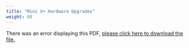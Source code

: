 ```yaml
---
title: "Mini X+ Hardware Upgrades"
weight: 60
---
```


<object data="https://www.truenas.com/docs/files/MiniX+HardwareUpgradesGuide1.2.pdf" type="application/pdf" width="95%" height="1000">
  There was an error displaying this PDF, <a href="https://www.truenas.com/docs/files/MiniX+HardwareUpgradesGuide1.2.pdf">please click here to download the file.</a>
</object>
